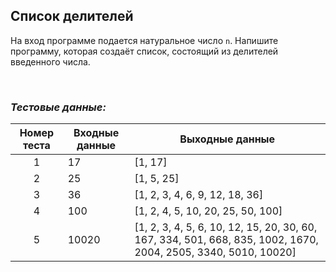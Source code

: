 ## Список делителей

На вход программе подается натуральное число  <code>n</code>. Напишите программу, которая создаёт список, состоящий из делителей введенного числа.

<br>

### *Тестовые данные:*

| Номер теста | Входные данные | Выходные данные                                                                                                 |
|:-----------:|----------------|-----------------------------------------------------------------------------------------------------------------|
|      1      | 17             | \[1, 17]                                                                                                        |
|      2      | 25             | \[1, 5, 25]                                                                                                     |
|      3      | 36             | \[1, 2, 3, 4, 6, 9, 12, 18, 36]                                                                                 |
|      4      | 100            | \[1, 2, 4, 5, 10, 20, 25, 50, 100]                                                                              |
|      5      | 10020          | \[1, 2, 3, 4, 5, 6, 10, 12, 15, 20, 30, 60, 167, 334, 501, 668, 835, 1002, 1670, 2004, 2505, 3340, 5010, 10020] |